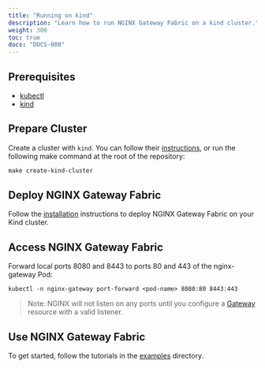 ```yaml
---
title: "Running on kind"
description: "Learn how to run NGINX Gateway Fabric on a kind cluster."
weight: 300
toc: true
docs: "DOCS-000"
---
```


## Prerequisites

- [kubectl](https://kubernetes.io/docs/tasks/tools/)
- [kind](https://kind.sigs.k8s.io/)

## Prepare Cluster

Create a cluster with `kind`. You can follow
their [instructions](https://kind.sigs.k8s.io/docs/user/quick-start/#creating-a-cluster), or run the following make
command at the root of the repository:

```makefile
make create-kind-cluster
```

## Deploy NGINX Gateway Fabric

Follow the [installation](./how-to/installation/installation.md) instructions to deploy NGINX Gateway Fabric on your Kind cluster.

## Access NGINX Gateway Fabric

Forward local ports 8080 and 8443 to ports 80 and 443 of the nginx-gateway Pod:

```shell
kubectl -n nginx-gateway port-forward <pod-name> 8080:80 8443:443
```

> Note: NGINX will not listen on any ports until you configure a
> [Gateway](https://gateway-api.sigs.k8s.io/api-types/gateway/#gateway) resource with a valid listener.

## Use NGINX Gateway Fabric

To get started, follow the tutorials in the [examples](../examples) directory.
